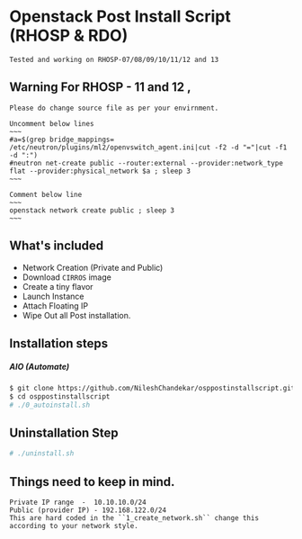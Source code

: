 # Openstack Post Install Script (RHOSP & RDO) 

	Tested and working on RHOSP-07/08/09/10/11/12 and 13

## Warning For RHOSP - 11 and 12 , 
	
	Please do change source file as per your envirnment.

	Uncomment below lines
	~~~
	#a=$(grep bridge_mappings= /etc/neutron/plugins/ml2/openvswitch_agent.ini|cut -f2 -d "="|cut -f1 -d ":")
	#neutron net-create public --router:external --provider:network_type flat --provider:physical_network $a ; sleep 3
	~~~

	Comment below line 
	~~~
	openstack network create public ; sleep 3
	~~~


What's included
---------------
* Network Creation (Private and Public)
* Download ``CIRROS`` image
* Create a tiny flavor 
* Launch Instance
* Attach Floating IP 
* Wipe Out all Post installation. 

Installation steps
------------------
##### AIO (Automate)

```bash
$ git clone https://github.com/NileshChandekar/osppostinstallscript.git
$ cd osppostinstallscript
# ./0_autoinstall.sh
```

Uninstallation  Step
-----------------
```bash
# ./uninstall.sh 
```

Things need to keep in mind.
-----------------

	Private IP range  -  10.10.10.0/24
	Public (provider IP) - 192.168.122.0/24
	This are hard coded in the ``1_create_network.sh`` change this according to your network style.


